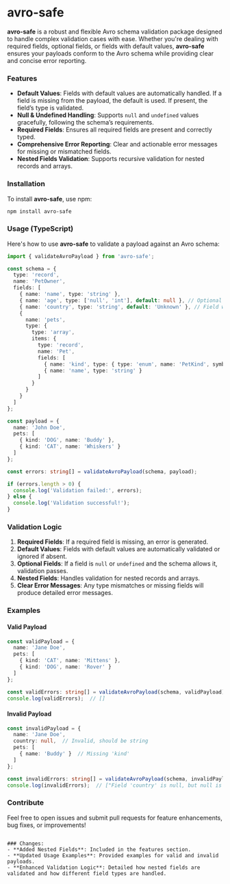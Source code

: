 # avro-safe

**avro-safe** is a robust and flexible Avro schema validation package designed to handle complex validation cases with ease. Whether you're dealing with required fields, optional fields, or fields with default values, **avro-safe** ensures your payloads conform to the Avro schema while providing clear and concise error reporting.

### Features
- **Default Values**: Fields with default values are automatically handled. If a field is missing from the payload, the default is used. If present, the field’s type is validated.
- **Null & Undefined Handling**: Supports `null` and `undefined` values gracefully, following the schema’s requirements.
- **Required Fields**: Ensures all required fields are present and correctly typed.
- **Comprehensive Error Reporting**: Clear and actionable error messages for missing or mismatched fields.
- **Nested Fields Validation**: Supports recursive validation for nested records and arrays.

### Installation

To install **avro-safe**, use npm:

```bash
npm install avro-safe
```

### Usage (TypeScript)

Here's how to use **avro-safe** to validate a payload against an Avro schema:

```typescript
import { validateAvroPayload } from 'avro-safe';

const schema = {
  type: 'record',
  name: 'PetOwner',
  fields: [
    { name: 'name', type: 'string' },
    { name: 'age', type: ['null', 'int'], default: null }, // Optional field with default value
    { name: 'country', type: 'string', default: 'Unknown' }, // Field with default value
    {
      name: 'pets',
      type: {
        type: 'array',
        items: {
          type: 'record',
          name: 'Pet',
          fields: [
            { name: 'kind', type: { type: 'enum', name: 'PetKind', symbols: ['CAT', 'DOG'] } },
            { name: 'name', type: 'string' }
          ]
        }
      }
    }
  ]
};

const payload = {
  name: 'John Doe',
  pets: [
    { kind: 'DOG', name: 'Buddy' },
    { kind: 'CAT', name: 'Whiskers' }
  ]
};

const errors: string[] = validateAvroPayload(schema, payload);

if (errors.length > 0) {
  console.log('Validation failed:', errors);
} else {
  console.log('Validation successful!');
}
```

### Validation Logic

1. **Required Fields**: If a required field is missing, an error is generated.
2. **Default Values**: Fields with default values are automatically validated or ignored if absent.
3. **Optional Fields**: If a field is `null` or `undefined` and the schema allows it, validation passes.
4. **Nested Fields**: Handles validation for nested records and arrays.
5. **Clear Error Messages**: Any type mismatches or missing fields will produce detailed error messages.

### Examples

#### Valid Payload

```typescript
const validPayload = {
  name: 'Jane Doe',
  pets: [
    { kind: 'CAT', name: 'Mittens' },
    { kind: 'DOG', name: 'Rover' }
  ]
};

const validErrors: string[] = validateAvroPayload(schema, validPayload);
console.log(validErrors);  // []
```

#### Invalid Payload

```typescript
const invalidPayload = {
  name: 'Jane Doe',
  country: null,  // Invalid, should be string
  pets: [
    { name: 'Buddy' }  // Missing 'kind'
  ]
};

const invalidErrors: string[] = validateAvroPayload(schema, invalidPayload);
console.log(invalidErrors);  // ["Field 'country' is null, but null is not allowed", "Missing required field: 'kind'"]
```

### Contribute

Feel free to open issues and submit pull requests for feature enhancements, bug fixes, or improvements!

```

### Changes:
- **Added Nested Fields**: Included in the features section.
- **Updated Usage Examples**: Provided examples for valid and invalid payloads.
- **Enhanced Validation Logic**: Detailed how nested fields are validated and how different field types are handled.

